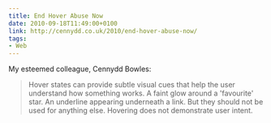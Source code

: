 ```yaml
---
title: End Hover Abuse Now
date: 2010-09-18T11:49:00+0100
link: http://cennydd.co.uk/2010/end-hover-abuse-now/
tags:
- Web
---
```

My esteemed colleague, Cennydd Bowles:

> Hover states can provide subtle visual cues that help the user understand how something works. A faint glow around a 'favourite' star. An underline appearing underneath a link. But they should not be used for anything else. Hovering does not demonstrate user intent.
